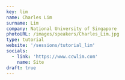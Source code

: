 ```yaml
---
key: lim
name: Charles Lim
surname: Lim
company: National University of Singapore
photoURL: /images/speakers/Charles_Lim.jpg
type: tutorial
website: '/sessions/tutorial_lim'
socials:
  - link: 'https://www.ccwlim.com'
    name: Site
draft: true
---
```

